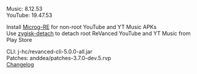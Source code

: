Music: 8.12.53  
YouTube: 19.47.53  

Install [Microg-RE](https://github.com/WSTxda/MicroG-RE/releases/latest) for non-root YouTube and YT Music APKs  
Use [zygisk-detach](https://github.com/j-hc/zygisk-detach) to detach root ReVanced YouTube and YT Music from Play Store
  
CLI: j-hc/revanced-cli-5.0.0-all.jar  
Patches: anddea/patches-3.7.0-dev.5.rvp  
[Changelog](https://github.com/anddea/revanced-patches/releases/tag/v3.7.0-dev.5)  
